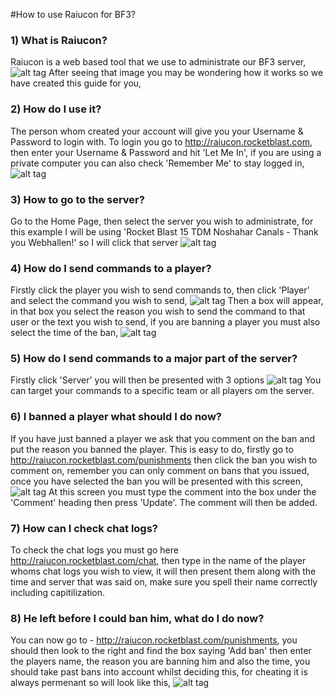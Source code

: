 #How to use Raiucon for BF3?

### 1) What is Raiucon?

Raiucon is a web based tool that we use to administrate our BF3 server, 
![alt tag](http://i.imgur.com/cgTNjOF.png)
After seeing that image you may be wondering how it works so we have created this guide for you,

### 2) How do I use it?

The person whom created your account will give you your Username & Password to login with. To login you go to 
http://raiucon.rocketblast.com, then enter your Username & Password and hit 'Let Me In', if you are using a private 
computer you can also check 'Remember Me' to stay logged in,
![alt tag](http://i.imgur.com/uFQhdDj.png)

### 3) How to go to the server?

Go to the Home Page, then select the server you wish to administrate, for this example I will be using 'Rocket Blast
15 TDM Noshahar Canals - Thank you Webhallen!' so I will click that server
![alt tag](http://i.imgur.com/7W8SmYS.png)

### 4) How do I send commands to a player?

Firstly click the player you wish to send commands to, then click 'Player' and select the command you wish to send,
![alt tag](http://i.imgur.com/P2A3o9l.png)
Then a box will appear, in that box you select the reason you wish to send the command to that user or the text you 
wish to send, if you are banning a player you must also select the time of the ban,
![alt tag](http://i.imgur.com/BMxZwQb.png)

### 5) How do I send commands to a major part of the server?

Firstly click 'Server' you will then be presented with 3 options
![alt tag](http://i.imgur.com/0YBwQfu.png)
You can target your commands to a specific team or all players om the server.

### 6) I banned a player what should I do now?

If you have just banned a player we ask that you comment on the ban and put the reason you banned the player. This is
easy to do, firstly go to http://raiucon.rocketblast.com/punishments then click the ban you wish to comment on, 
remember you can only comment on bans that you issued, once you have selected the ban you will be presented with this
screen,
![alt tag](http://i.imgur.com/PSUbA5L.png)
At this screen you must type the comment into the box under the 'Comment' heading then press 'Update'. The comment 
will then be added.

### 7) How can I check chat logs?

To check the chat logs you must go here http://raiucon.rocketblast.com/chat, then type in the name of the player whoms
chat logs you wish to view, it will then present them along with the time and server that was said on, make sure you 
spell their name correctly including capitilization.

### 8) He left before I could ban him, what do I do now?

You can now go to - http://raiucon.rocketblast.com/punishments, you should then look to the right and find the box
saying 'Add ban' then enter the players name, the reason you are banning him and also the time, you should take past
bans into account whilst deciding this, for cheating it is always permenant so will look like this,
![alt tag](http://i.imgur.com/FgqOs1N.png)
